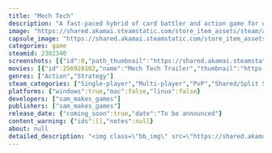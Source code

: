```yaml
---
title: "Mech Tech"
description: "A fast-paced hybrid of card battler and action game for up to 8 players! Fight as a mech, then hop into your base to deploy your troops to the battlefield! Fend off the Blue Invasion in Co-op Mode, or fight your friends in Battle Mode!"
image: "https://shared.akamai.steamstatic.com/store_item_assets/steam/apps/2302340/header.jpg?t=1732649783"
capsule_image: "https://shared.akamai.steamstatic.com/store_item_assets/steam/apps/2302340/capsule_231x87.jpg?t=1732649783"
categories: game
steamid: 2302340
screenshots: [{"id":0,"path_thumbnail":"https://shared.akamai.steamstatic.com/store_item_assets/steam/apps/2302340/ss_3eb96256ca73f9061e601b998e39e4206c116242.600x338.jpg?t=1732649783","path_full":"https://shared.akamai.steamstatic.com/store_item_assets/steam/apps/2302340/ss_3eb96256ca73f9061e601b998e39e4206c116242.1920x1080.jpg?t=1732649783"},{"id":1,"path_thumbnail":"https://shared.akamai.steamstatic.com/store_item_assets/steam/apps/2302340/ss_fcd133ff2dd14a9d6eb1f184f83294e12af49d8e.600x338.jpg?t=1732649783","path_full":"https://shared.akamai.steamstatic.com/store_item_assets/steam/apps/2302340/ss_fcd133ff2dd14a9d6eb1f184f83294e12af49d8e.1920x1080.jpg?t=1732649783"},{"id":2,"path_thumbnail":"https://shared.akamai.steamstatic.com/store_item_assets/steam/apps/2302340/ss_1cb23831b96dca4915ef126a9120e7d7d0a57f0a.600x338.jpg?t=1732649783","path_full":"https://shared.akamai.steamstatic.com/store_item_assets/steam/apps/2302340/ss_1cb23831b96dca4915ef126a9120e7d7d0a57f0a.1920x1080.jpg?t=1732649783"},{"id":3,"path_thumbnail":"https://shared.akamai.steamstatic.com/store_item_assets/steam/apps/2302340/ss_49b6cf7f189440cff4e1d4dae949434f99d27dd1.600x338.jpg?t=1732649783","path_full":"https://shared.akamai.steamstatic.com/store_item_assets/steam/apps/2302340/ss_49b6cf7f189440cff4e1d4dae949434f99d27dd1.1920x1080.jpg?t=1732649783"},{"id":4,"path_thumbnail":"https://shared.akamai.steamstatic.com/store_item_assets/steam/apps/2302340/ss_d44c8763c5edb6a8b85c392ee0d9383bf917bdda.600x338.jpg?t=1732649783","path_full":"https://shared.akamai.steamstatic.com/store_item_assets/steam/apps/2302340/ss_d44c8763c5edb6a8b85c392ee0d9383bf917bdda.1920x1080.jpg?t=1732649783"},{"id":5,"path_thumbnail":"https://shared.akamai.steamstatic.com/store_item_assets/steam/apps/2302340/ss_8ebb32d42835dcf59153892ab5640b116847917c.600x338.jpg?t=1732649783","path_full":"https://shared.akamai.steamstatic.com/store_item_assets/steam/apps/2302340/ss_8ebb32d42835dcf59153892ab5640b116847917c.1920x1080.jpg?t=1732649783"},{"id":6,"path_thumbnail":"https://shared.akamai.steamstatic.com/store_item_assets/steam/apps/2302340/ss_0fea6dd0a67af0fa85ce3f59547c7cd00ab41530.600x338.jpg?t=1732649783","path_full":"https://shared.akamai.steamstatic.com/store_item_assets/steam/apps/2302340/ss_0fea6dd0a67af0fa85ce3f59547c7cd00ab41530.1920x1080.jpg?t=1732649783"}]
movies: [{"id":256928102,"name":"Mech Tech Trailer","thumbnail":"https://shared.akamai.steamstatic.com/store_item_assets/steam/apps/256928102/movie.293x165.jpg?t=1684990140","webm":{"480":"http://video.akamai.steamstatic.com/store_trailers/256928102/movie480_vp9.webm?t=1684990140","max":"http://video.akamai.steamstatic.com/store_trailers/256928102/movie_max_vp9.webm?t=1684990140"},"mp4":{"480":"http://video.akamai.steamstatic.com/store_trailers/256928102/movie480.mp4?t=1684990140","max":"http://video.akamai.steamstatic.com/store_trailers/256928102/movie_max.mp4?t=1684990140"},"highlight":true}]
genres: ["Action","Strategy"]
steam_categories: ["Single-player","Multi-player","PvP","Shared/Split Screen PvP","Co-op","Shared/Split Screen Co-op","Shared/Split Screen","Full controller support","Remote Play Together"]
platforms: {"windows":true,"mac":false,"linux":false}
developers: ["sam_makes_games"]
publishers: ["sam_makes_games"]
release_date: {"coming_soon":true,"date":"To be announced"}
content_warning: {"ids":[],"notes":null}
about: null
detailed_description: "<img class=\"bb_img\" src=\"https://shared.akamai.steamstatic.com/store_item_assets/steam/apps/2302340/extras/BallGif30.gif?t=1732649783\" /><h2 class=\"bb_tag\"><strong>Action Strategy Hybrid!</strong> </h2>In MECH TECH, Up to 8 players (or bots) duke it out locally in fast-paced battles! Players switch between action and strategy gameplay at any time! From within your Command Tank, you can deploy your forces to the battlefield, and use powerful abilities. Players can exit the Command Tank at any time to join the fight in a Hero Mech!<br><br><img class=\"bb_img\" src=\"https://shared.akamai.steamstatic.com/store_item_assets/steam/apps/2302340/extras/BossGif30.gif?t=1732649783\" /><h2 class=\"bb_tag\"><strong>Co-op Mode</strong></h2>The blue army has invaded! Fight bosses, gain party members, build and upgrade your army in the co-op roguelite deckbuilder mode for up to 4 players!<br><br><img class=\"bb_img\" src=\"https://shared.akamai.steamstatic.com/store_item_assets/steam/apps/2302340/extras/RogueLite270p.gif?t=1732649783\" /><h2 class=\"bb_tag\"><strong>Build Your Army</strong></h2>Teams assemble a deck of 8 cards before each battle. These can be a variety of troops or buildings, and can also be powerful ability cards. With over 30 cards to choose from, there are many styles of play possible.<br><br><img class=\"bb_img\" src=\"https://shared.akamai.steamstatic.com/store_item_assets/steam/apps/2302340/extras/MissileGif30.gif?t=1732649783\" /><h2 class=\"bb_tag\"><strong>A Mech For Every Role</strong></h2> Each playable Hero has a unique Hero Mech! These come with different weapons and abilities. Choosing a Mech that works well with your army is key to victory.<h2 class=\"bb_tag\"><strong>Know Your Allies</strong></h2>Once you deploy your troops to the battlefield, they fight automatically. They will move towards the enemy base and attack any enemies they find along the way. Players can interact with their troops to collect useful items and weapons, or to activate the troops' special abilities! Work closely with your troops to conquer the enemy!"
---
```


